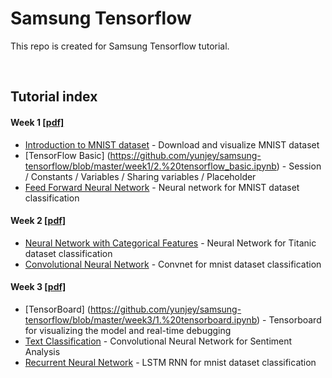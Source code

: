# Samsung Tensorflow
This repo is created for Samsung Tensorflow tutorial.

<br>

## Tutorial index
#### Week 1  [[pdf]]()
* [Introduction to MNIST dataset](https://github.com/yunjey/samsung-tensorflow/blob/master/week1/1.%20mnist_data_introduction.ipynb) - Download and visualize MNIST dataset
* [TensorFlow Basic] (https://github.com/yunjey/samsung-tensorflow/blob/master/week1/2.%20tensorflow_basic.ipynb) - Session / Constants / Variables / Sharing variables / Placeholder
* [Feed Forward Neural Network](https://github.com/yunjey/samsung-tensorflow/blob/master/week1/3.%20feed_forward_neural_network.ipynb) - Neural network for MNIST dataset classification


#### Week 2  [[pdf]]()

* [Neural Network with Categorical Features](https://github.com/yunjey/samsung-tensorflow/blob/master/week2/1.%20categorical_features.ipynb) - Neural Network for Titanic dataset classification
* [Convolutional Neural Network](https://github.com/yunjey/samsung-tensorflow/blob/master/week2/2.%20convolutional_neural_network.ipynb) - Convnet for mnist dataset classification


#### Week 3  [[pdf]]()
* [TensorBoard] (https://github.com/yunjey/samsung-tensorflow/blob/master/week3/1.%20tensorboard.ipynb) - Tensorboard for visualizing the model and real-time debugging
* [Text Classification](https://github.com/yunjey/samsung-tensorflow/blob/master/week3/2.%20cnn_text_classification.ipynb) - Convolutional Neural Network for Sentiment Analysis
* [Recurrent Neural Network](https://github.com/yunjey/samsung-tensorflow/blob/master/week3/3.%20recurrent_neural_network.ipynb) - LSTM RNN for mnist dataset classification




